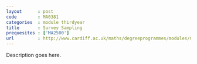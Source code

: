 ```yaml
---
layout      : post
code        : MA0381
categories  : module thirdyear
title       : Survey Sampling
prequesites : ['MA2500']
url         : http://www.cardiff.ac.uk/maths/degreeprogrammes/modules/ma0381.html
---
```


Description goes here.

